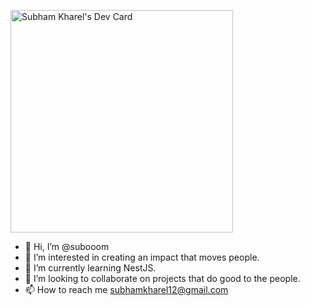   <a href="https://app.daily.dev/kharel"><img src="https://api.daily.dev/devcards/v2/TwPyXuEDlrxkjqRttzxWJ.png?r=y6h" width="356" alt="Subham Kharel's Dev Card"/></a>

- 👋 Hi, I’m @subooom
- 👀 I’m interested in creating an impact that moves people.
- 🌱 I’m currently learning NestJS.
- 💞️ I’m looking to collaborate on projects that do good to the people.
- 📫 How to reach me subhamkharel12@gmail.com

<!---
subooom/subooom is a ✨ special ✨ repository because its `README.md` (this file) appears on your GitHub profile.
You can click the Preview link to take a look at your changes.
--->
